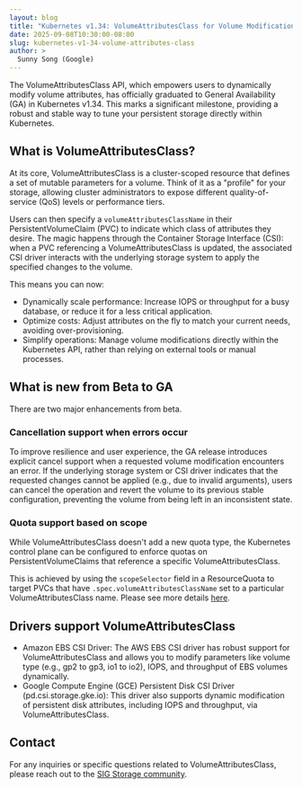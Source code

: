 ```yaml
---
layout: blog
title: "Kubernetes v1.34: VolumeAttributesClass for Volume Modification GA"
date: 2025-09-08T10:30:00-08:00
slug: kubernetes-v1-34-volume-attributes-class
author: >
  Sunny Song (Google)
---
```


The VolumeAttributesClass API, which empowers users to dynamically modify volume attributes, has officially graduated to General Availability (GA) in Kubernetes v1.34. This marks a significant milestone, providing a robust and stable way to tune your persistent storage directly within Kubernetes.


## What is VolumeAttributesClass?

At its core, VolumeAttributesClass is a cluster-scoped resource that defines a set of mutable parameters for a volume. Think of it as a "profile" for your storage, allowing cluster administrators to expose different quality-of-service (QoS) levels or performance tiers.

Users can then specify a `volumeAttributesClassName` in their PersistentVolumeClaim (PVC) to indicate which class of attributes they desire. The magic happens through the Container Storage Interface (CSI): when a PVC referencing a VolumeAttributesClass is updated, the associated CSI driver interacts with the underlying storage system to apply the specified changes to the volume.

This means you can now:

*   Dynamically scale performance: Increase IOPS or throughput for a busy database, or reduce it for a less critical application.
*   Optimize costs: Adjust attributes on the fly to match your current needs, avoiding over-provisioning.
*   Simplify operations: Manage volume modifications directly within the Kubernetes API, rather than relying on external tools or manual processes.


## What is new from Beta to GA

There are two major enhancements from beta.

### Cancellation support when errors occur

To improve resilience and user experience, the GA release introduces explicit cancel support when a requested volume modification encounters an error. If the underlying storage system or CSI driver indicates that the requested changes cannot be applied (e.g., due to invalid arguments), users can cancel the operation and revert the volume to its previous stable configuration, preventing the volume from being left in an inconsistent state.


### Quota support based on scope

While VolumeAttributesClass doesn't add a new quota type, the Kubernetes control plane can be configured to enforce quotas on PersistentVolumeClaims that reference a specific VolumeAttributesClass.

This is achieved by using the `scopeSelector` field in a ResourceQuota to target PVCs that have `.spec.volumeAttributesClassName` set to a particular VolumeAttributesClass name. Please see more details [here]( https://kubernetes.io/docs/concepts/policy/resource-quotas/#resource-quota-per-volumeattributesclass).


## Drivers support VolumeAttributesClass

*   Amazon EBS CSI Driver: The AWS EBS CSI driver has robust support for VolumeAttributesClass and allows you to modify parameters like volume type (e.g., gp2 to gp3, io1 to io2), IOPS, and throughput of EBS volumes dynamically.
*   Google Compute Engine (GCE) Persistent Disk CSI Driver (pd.csi.storage.gke.io): This driver also supports dynamic modification of persistent disk attributes, including IOPS and throughput, via VolumeAttributesClass.


## Contact

For any inquiries or specific questions related to VolumeAttributesClass, please reach out to the [SIG Storage community](https://github.com/kubernetes/community/tree/master/sig-storage).
